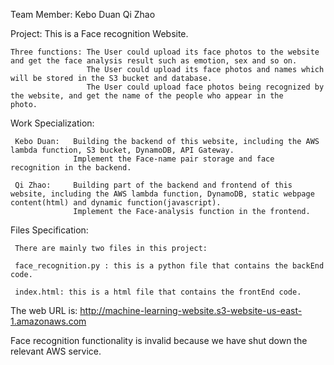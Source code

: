 Team Member: Kebo Duan   Qi Zhao

Project: This is a Face recognition Website. 

    Three functions: The User could upload its face photos to the website and get the face analysis result such as emotion, sex and so on.
                     The User could upload its face photos and names which will be stored in the S3 bucket and database.
                     The User could upload face photos being recognized by the website, and get the name of the people who appear in the                        photo. 
                   
Work Specialization:

     Kebo Duan:   Building the backend of this website, including the AWS lambda function, S3 bucket, DynamoDB, API Gateway.
                  Implement the Face-name pair storage and face recognition in the backend.
                  
     Qi Zhao:     Building part of the backend and frontend of this website, including the AWS lambda function, DynamoDB, static webpage content(html) and dynamic function(javascript). 
                  Implement the Face-analysis function in the frontend.

Files Specification:

     There are mainly two files in this project:

     face_recognition.py : this is a python file that contains the backEnd code.

     index.html: this is a html file that contains the frontEnd code.
     
The web URL is:
 http://machine-learning-website.s3-website-us-east-1.amazonaws.com
 
Face recognition functionality is invalid because we have shut down the relevant AWS service.
